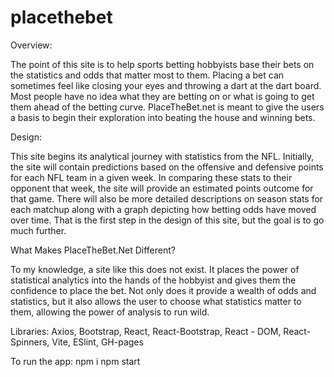 # placethebet

Overview:

The point of this site is to help sports betting hobbyists base their bets on the statistics and odds that matter most to them. Placing a bet can sometimes feel like closing your eyes and throwing a dart at the dart board. Most people have no idea what they are betting on or what is going to get them ahead of the betting curve. PlaceTheBet.net is meant to give the users a basis to begin their exploration into beating the house and winning bets.

Design:

This site begins its analytical journey with statistics from the NFL. Initially, the site will contain predictions based on the offensive and defensive points for each NFL team in a given week. In comparing these stats to their opponent that week, the site will provide an estimated points outcome for that game. There will also be more detailed descriptions on season stats for each matchup along with a graph depicting how betting odds have moved over time. That is the first step in the design of this site, but the goal is to go much further.

What Makes PlaceTheBet.Net Different?

To my knowledge, a site like this does not exist. It places the power of statistical analytics into the hands of the hobbyist and gives them the confidence to place the bet. Not only does it provide a wealth of odds and statistics, but it also allows the user to choose what statistics matter to them, allowing the power of analysis to run wild.

Libraries:
Axios, 
Bootstrap, 
React, 
React-Bootstrap, 
React - DOM, 
React- Spinners, 
Vite, 
ESlint, 
GH-pages

To run the app:
npm i
npm start
